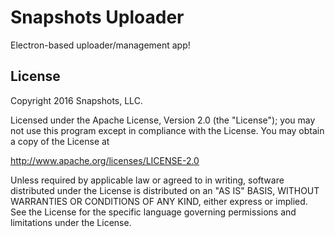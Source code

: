 Snapshots Uploader
=================
Electron-based uploader/management app!

License
-------
Copyright 2016 Snapshots, LLC.

Licensed under the Apache License, Version 2.0 (the "License");
you may not use this program except in compliance with the License.
You may obtain a copy of the License at

http://www.apache.org/licenses/LICENSE-2.0

Unless required by applicable law or agreed to in writing, software
distributed under the License is distributed on an "AS IS" BASIS,
WITHOUT WARRANTIES OR CONDITIONS OF ANY KIND, either express or implied.
See the License for the specific language governing permissions and
limitations under the License.

